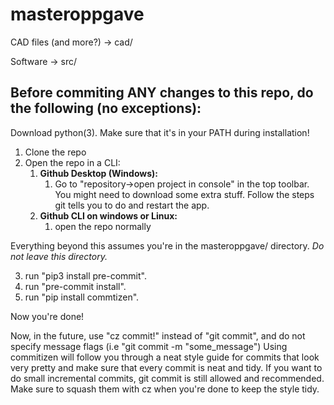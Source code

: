 # masteroppgave

CAD files (and more?) -> cad/

Software -> src/


## Before commiting ANY changes to this repo, do the following (no exceptions):
Download python(3). Make sure that it's in your PATH during installation!

1. Clone the repo
2. Open the repo in a CLI:
	1. **Github Desktop (Windows):**
		1. Go to "repository->open project in console" in the top toolbar. You might need to download some extra stuff. Follow the steps git tells you to do and restart the app.
	2. **Github CLI on windows or Linux:**
		1. open the repo normally

Everything beyond this assumes you're in the masteroppgave/ directory. 
*Do not leave this directory.*

3. run "pip3 install pre-commit".
4. run "pre-commit install".
5. run "pip install commtizen".

Now you're done!

Now, in the future, use "cz commit!" instead of "git commit", and do not specify message flags (i.e "git commit -m "some_message")
Using commitizen will follow you through a neat style guide for commits that look very pretty and make sure that every commit is neat and tidy. If you want to do small incremental commits, git commit is still allowed and recommended. Make sure to squash them with cz when you're done to keep the style tidy.

